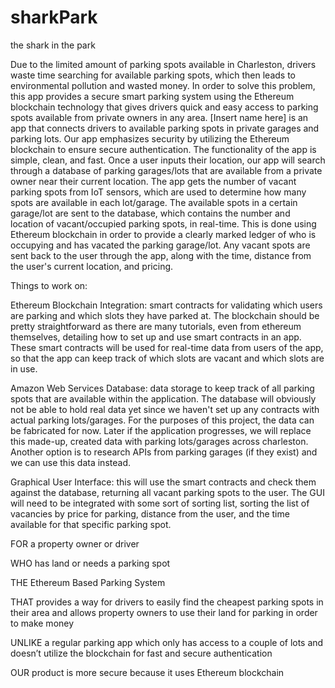 # sharkPark
the shark in the park

Due to the limited amount of parking spots available in Charleston, drivers waste time searching for available parking spots, which then leads to environmental pollution and wasted money. In order to solve this problem, this app provides a secure smart parking system using the Ethereum blockchain technology that gives drivers quick and easy access to parking spots available from private owners in any area. [Insert name here] is an app that connects drivers to available parking spots in private garages and parking lots. Our app emphasizes security by utilizing the Ethereum blockchain to ensure secure authentication. The functionality of the app is simple, clean, and fast. Once a user inputs their location, our app will search through a database of parking garages/lots that are available from a private owner near their current location. The app gets the number of vacant parking spots from IoT sensors, which are used to determine how many spots are available in each lot/garage. The available spots in a certain garage/lot are sent to the database, which contains the number and location of vacant/occupied parking spots, in real-time. This is done using Ethereum blockchain in order to provide a clearly marked ledger of who is occupying and has vacated the parking garage/lot. Any vacant spots are sent back to the user through the app, along with the time, distance from the user's current location, and pricing.

Things to work on:

Ethereum Blockchain Integration: smart contracts for validating which users are parking and which slots they have parked at.
  The blockchain should be pretty straightforward as there are many tutorials, even from ethereum themselves, detailing how to set up and use smart contracts in an app. These smart contracts will be used for real-time data from users of the app, so that the app can keep track of which slots are vacant and which slots are in use.

Amazon Web Services Database: data storage to keep track of all parking spots that are available within the application.
  The database will obviously not be able to hold real data yet since we haven't set up any contracts with actual parking lots/garages. For the purposes of this project, the data can be fabricated for now. Later if the application progresses, we will replace this made-up, created data with parking lots/garages across charleston. Another option is to research APIs from parking garages (if they exist) and we can use this data instead.

Graphical User Interface: this will use the smart contracts and check them against the database, returning all vacant parking spots to the user.
  The GUI will need to be integrated with some sort of sorting list, sorting the list of vacancies by price for parking, distance from the user, and the time available for that specific parking spot.

FOR a property owner or driver

WHO has land or needs a parking spot

THE Ethereum Based Parking System 

THAT provides a way for drivers to easily find the cheapest parking spots in their area and allows property owners to use their land for parking in order to make money

UNLIKE a regular parking app which only has access to a couple of lots and doesn’t utilize the blockchain for fast and secure authentication

OUR product is more secure because it uses Ethereum blockchain
